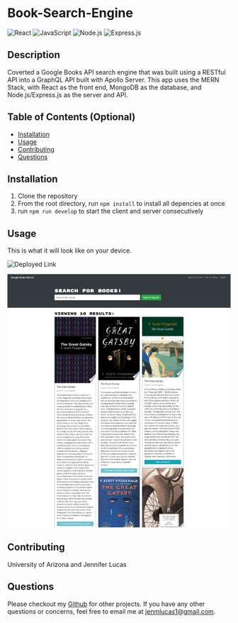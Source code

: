 # Book-Search-Engine

![React](https://img.shields.io/badge/React-20232A?style=for-the-badge&logo=react&logoColor=61DAFB)
![JavaScript](https://img.shields.io/badge/JavaScript-F7DF1E?style=for-the-badge&logo=javascript&logoColor=black)
![Node.js](https://img.shields.io/badge/Node.js-43853D?style=for-the-badge&logo=node.js&logoColor=white)
![Express.js](https://img.shields.io/badge/Express.js-404D59?style=for-the-badge)

## Description
Coverted a Google Books API search engine that was built using a RESTful API into a GraphQL API built with Apollo Server. This app uses the MERN Stack, with React as the front end, MongoDB as the database, and Node.js/Express.js as the server and API.

## Table of Contents (Optional)
* [Installation](#installation)
* [Usage](#usage)
* [Contributing](#contributing)
* [Questions](#questions)

## Installation
1. Clone the repository
2. From the root directory, run `npm install` to install all depencies at once
3. run `npm run develop` to start the client and server consecutively 

## Usage
This is what it will look like on your device. 

![Deployed Link](placeholder)

![Book Search Engine](./client/public/BSE.png)


## Contributing
University of Arizona and Jennifer Lucas

## Questions
Please checkout my [Github](https://github.com/jenmlucas) for other projects. If you have any other questions or concerns, feel free to email me at jenmlucas1@gmail.com.